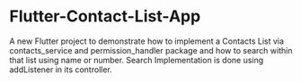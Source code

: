 # Flutter-Contact-List-App
A new Flutter project to demonstrate how to implement a Contacts List via contacts_service and permission_handler package and how to search within that list using name or number. Search Implementation is done using addListener in its controller.

